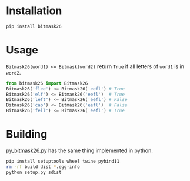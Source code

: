 # Installation

```bash
pip install bitmask26
```

# Usage

`Bitmask26(word1) <= Bitmask(word2)` return `True` if all letters of `word1` is in `word2`.

```py
from bitmask26 import Bitmask26
Bitmask26('flee') <= Bitmask26('eefl') # True
Bitmask26('elf') <= Bitmask26('eefl')  # True
Bitmask26('left') <= Bitmask26('eefl') # False
Bitmask26('cap') <= Bitmask26('eefl')  # False
Bitmask26('fell') <= Bitmask26('eefl') # True
```

# Building
[py_bitmask26.py](py_bitmask26.py) has the same thing implemented in python.

```bash
pip install setuptools wheel twine pybind11
rm -rf build dist *.egg-info
python setup.py sdist
```